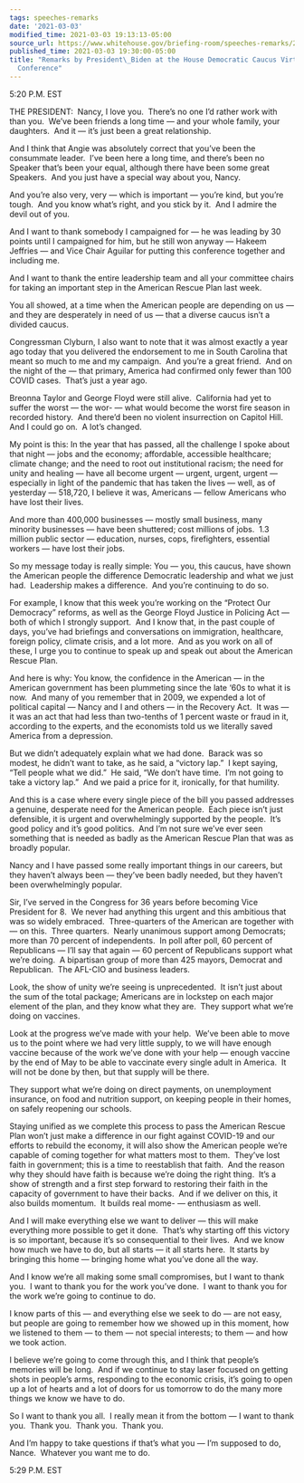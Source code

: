 ```yaml
---
tags: speeches-remarks
date: '2021-03-03'
modified_time: 2021-03-03 19:13:13-05:00
source_url: https://www.whitehouse.gov/briefing-room/speeches-remarks/2021/03/03/remarks-by-president-biden-at-the-house-democratic-caucus-virtual-issues-conference/
published_time: 2021-03-03 19:30:00-05:00
title: "Remarks by President\_Biden at the House Democratic Caucus Virtual Issues\_\
  Conference"
---
```

 
5:20 P.M. EST

THE PRESIDENT:  Nancy, I love you.  There’s no one I’d rather work with
than you.  We’ve been friends a long time — and your whole family, your
daughters.  And it — it’s just been a great relationship. 

And I think that Angie was absolutely correct that you’ve been the
consummate leader.  I’ve been here a long time, and there’s been no
Speaker that’s been your equal, although there have been some great
Speakers.  And you just have a special way about you, Nancy. 

And you’re also very, very — which is important — you’re kind, but
you’re tough.  And you know what’s right, and you stick by it.  And I
admire the devil out of you.

And I want to thank somebody I campaigned for — he was leading by 30
points until I campaigned for him, but he still won anyway — Hakeem
Jeffries — and Vice Chair Aguilar for putting this conference together
and including me.

And I want to thank the entire leadership team and all your committee
chairs for taking an important step in the American Rescue Plan last
week.

You all showed, at a time when the American people are depending on us —
and they are desperately in need of us — that a diverse caucus isn’t a
divided caucus. 

Congressman Clyburn, I also want to note that it was almost exactly a
year ago today that you delivered the endorsement to me in South
Carolina that meant so much to me and my campaign.  And you’re a great
friend.  And on the night of the — that primary, America had confirmed
only fewer than 100 COVID cases.  That’s just a year ago.

Breonna Taylor and George Floyd were still alive.  California had yet to
suffer the worst — the wor- — what would become the worst fire season in
recorded history.  And there’d been no violent insurrection on Capitol
Hill.  And I could go on.  A lot’s changed. 

My point is this: In the year that has passed, all the challenge I spoke
about that night — jobs and the economy; affordable, accessible
healthcare; climate change; and the need to root out institutional
racism; the need for unity and healing — have all become urgent —
urgent, urgent, urgent — especially in light of the pandemic that has
taken the lives — well, as of yesterday — 518,720, I believe it was,
Americans — fellow Americans who have lost their lives. 

And more than 400,000 businesses — mostly small business, many minority
businesses — have been shuttered; cost millions of jobs.  1.3 million
public sector — education, nurses, cops, firefighters, essential workers
— have lost their jobs.

So my message today is really simple: You — you, this caucus, have shown
the American people the difference Democratic leadership and what we
just had.  Leadership makes a difference.  And you’re continuing to do
so. 

For example, I know that this week you’re working on the “Protect Our
Democracy” reforms, as well as the George Floyd Justice in Policing Act
— both of which I strongly support.  And I know that, in the past couple
of days, you’ve had briefings and conversations on immigration,
healthcare, foreign policy, climate crisis, and a lot more.  And as you
work on all of these, I urge you to continue to speak up and speak out
about the American Rescue Plan.

And here is why: You know, the confidence in the American — in the
American government has been plummeting since the late ‘60s to what it
is now.  And many of you remember that in 2009, we expended a lot of
political capital — Nancy and I and others — in the Recovery Act.  It
was — it was an act that had less than two-tenths of 1 percent waste or
fraud in it, according to the experts, and the economists told us we
literally saved America from a depression. 

But we didn’t adequately explain what we had done.  Barack was so
modest, he didn’t want to take, as he said, a “victory lap.”  I kept
saying, “Tell people what we did.”  He said, “We don’t have time.  I’m
not going to take a victory lap.”  And we paid a price for it,
ironically, for that humility.

And this is a case where every single piece of the bill you passed
addresses a genuine, desperate need for the American people.  Each piece
isn’t just defensible, it is urgent and overwhelmingly supported by the
people.  It’s good policy and it’s good politics.  And I’m not sure
we’ve ever seen something that is needed as badly as the American Rescue
Plan that was as broadly popular.

Nancy and I have passed some really important things in our careers, but
they haven’t always been — they’ve been badly needed, but they haven’t
been overwhelmingly popular. 

Sir, I’ve served in the Congress for 36 years before becoming Vice
President for 8.  We never had anything this urgent and this ambitious
that was so widely embraced.  Three-quarters of the American are
together with — on this.  Three quarters.  Nearly unanimous support
among Democrats; more than 70 percent of independents.  In poll after
poll, 60 percent of Republicans — I’ll say that again — 60 percent of
Republicans support what we’re doing.  A bipartisan group of more than
425 mayors, Democrat and Republican.  The AFL-CIO and business leaders.

Look, the show of unity we’re seeing is unprecedented.  It isn’t just
about the sum of the total package; Americans are in lockstep on each
major element of the plan, and they know what they are.  They support
what we’re doing on vaccines.

Look at the progress we’ve made with your help.  We’ve been able to move
us to the point where we had very little supply, to we will have enough
vaccine because of the work we’ve done with your help — enough vaccine
by the end of May to be able to vaccinate every single adult in
America.  It will not be done by then, but that supply will be there. 

They support what we’re doing on direct payments, on unemployment
insurance, on food and nutrition support, on keeping people in their
homes, on safely reopening our schools. 

Staying unified as we complete this process to pass the American Rescue
Plan won’t just make a difference in our fight against COVID-19 and our
efforts to rebuild the economy, it will also show the American people
we’re capable of coming together for what matters most to them.  They’ve
lost faith in government; this is a time to reestablish that faith.  And
the reason why they should have faith is because we’re doing the right
thing.  It’s a show of strength and a first step forward to restoring
their faith in the capacity of government to have their backs.  And if
we deliver on this, it also builds momentum.  It builds real mome- —
enthusiasm as well. 

And I will make everything else we want to deliver — this will make
everything more possible to get it done.  That’s why starting off this
victory is so important, because it’s so consequential to their lives. 
And we know how much we have to do, but all starts — it all starts
here.  It starts by bringing this home — bringing home what you’ve done
all the way. 

And I know we’re all making some small compromises, but I want to thank
you.  I want to thank you for the work you’ve done.  I want to thank you
for the work we’re going to continue to do. 

I know parts of this — and everything else we seek to do — are not easy,
but people are going to remember how we showed up in this moment, how we
listened to them — to them — not special interests; to them — and how we
took action. 

I believe we’re going to come through this, and I think that people’s
memories will be long.  And if we continue to stay laser focused on
getting shots in people’s arms, responding to the economic crisis, it’s
going to open up a lot of hearts and a lot of doors for us tomorrow to
do the many more things we know we have to do. 

So I want to thank you all.  I really mean it from the bottom — I want
to thank you.  Thank you.  Thank you.  Thank you. 

And I’m happy to take questions if that’s what you — I’m supposed to do,
Nance.  Whatever you want me to do.                       

5:29 P.M. EST
